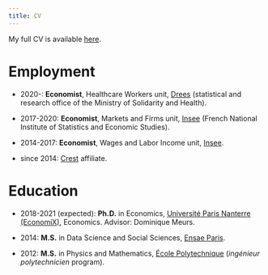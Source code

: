 ```yaml
---
title: CV
---
```

My full CV is available [here](CV_en_Pora.pdf).

# Employment

* 2020-: **Economist**, Healthcare Workers unit, [Drees](https://drees.solidarites-sante.gouv.fr/etudes-et-statistiques/) (statistical and research office of the Ministry of Solidarity and Health).

* 2017-2020: **Economist**, Markets and Firms unit, [Insee](https://insee.fr/fr/accueil) (French National Institute of Statistics and Economic Studies).

* 2014-2017: **Economist**, Wages and Labor Income unit, [Insee](https://insee.fr/fr/accueil).

* since 2014: [Crest](http://crest.science/) affiliate.


# Education

* 2018-2021 (expected): **Ph.D.** in Economics, [Université Paris Nanterre (EconomiX)](https://economix.fr/en), Economics. Advisor: Dominique Meurs.

* 2014: **M.S.** in Data Science and Social Sciences, [Ensae Paris](https://www.ensae.fr/).

* 2012: **M.S.** in Physics and Mathematics, [École Polytechnique](https://www.polytechnique.edu/)  (*ingénieur polytechnicien* program).
